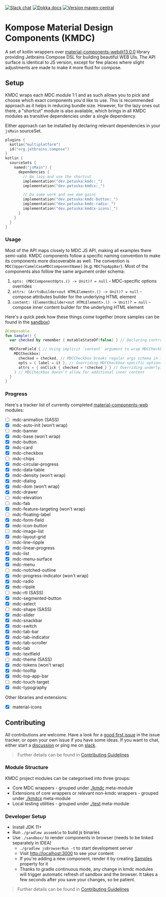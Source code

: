 [![Slack chat](https://img.shields.io/badge/kotlinlang-%23kmdc-green?logo=slack&style=flat-square)](https://kotlinlang.slack.com/archives/CNR7ARJGJ)
[![Dokka docs](https://img.shields.io/badge/docs-dokka-orange?style=flat-square)](http://mpetuska.github.io/kmdc)
[![Version maven-central](https://img.shields.io/maven-central/v/dev.petuska/kmdc?logo=apache-maven&style=flat-square)](https://mvnrepository.com/artifact/dev.petuska/kmdc/latest)

# Kompose Material Design Components (KMDC)

A set of kotlin wrappers
over [material-components-web@13.0.0][material-components-web]
library providing Jetbrains Compose DSL for building beautiful WEB UIs. The API surface is identical to JS version,
except for few places where slight adjustments are made to make it more fluid for compose.

## Setup

KMDC wraps each MDC module 1:1 and as such allows you to pick and choose which exact components you'd like to use. This
is recommended approach as it helps in reducing bundle size. However, for the lazy ones out there, a "shortcut" module
is also available, which brings in all KMDC modules as transitive dependencies under a single dependency.

Either approach can be installed by declaring relevant dependencies in your `jsMain` sourceSet.

```kotlin
plugins {
  kotlin("multiplatform")
  id("org.jetbrains.compose")
}
kotlin {
  sourceSets {
    named("jsMain") {
      dependencies {
        // Be lazy and use the shortcut
        implementation("dev.petuska:kmdc:_")
        implementation("dev.petuska:kmdcx:_")

        // Do some work and see dem gains
        implementation("dev.petuska:kmdc-button:_")
        implementation("dev.petuska:kmdc-radio:_")
        implementation("dev.petuska:kmdcx-icons:_")
      }
    }
  }
}
```

### Usage

Most of the API maps closely to MDC JS API, making all examples there semi-valid. KMDC components follow a specific
naming convention to make its components more discoverable as well. The convention
is `MDC[UpperCamelCaseMDCComponentName]` (e.g. `MDCTopAppBar`). Most of the components also follow the same argument
order schema:

1. `opts: (MDCComponentOpts.() -> Unit)? = null` - MDC-specific options overrides
2. `attrs: (ArrtsBuilder<out HTMLElement>.() -> Unit)? = null` - compose attributes builder for the underlying HTML
   element
3. `content: (ElementBuilder<out HTMLElement>.() -> Unit)? = null` - compose inner content builder for the underlying
   HTML element

Here's a quick peek how these things come together (more samples can be found in
the [sandbox](./sandbox/src/jsMain/kotlin/samples))

```kotlin
@Composable
fun Sample() {
  var checked by remember { mutableStateOf(false) } // Declaring controlled state

  MDCFormField { // Using implicit `content` argument to wrap MDCCheckbox inside MDCFormField component as recommended by MDC docs
    MDCCheckbox(
      checked = checked, // MDCCheckbox breaks regular args schema in favour of more convenient usage
      opts = { label = it }, // Overriding MDCCheckbox-specific options
      attrs = { onClick { checked = !checked } } // Overriding underlying HTMLInput element attributes
    ) // MDCCheckbox doesn't allow for additional inner content
  }
}
```

### Progress

Here's a tracker list of currently completed [material-components-web] modules:

- [ ] mdc-animation (SASS)
- [x] mdc-auto-init (won't wrap)
- [ ] mdc-banner
- [x] mdc-base (won't wrap)
- [x] mdc-button
- [x] mdc-card
- [x] mdc-checkbox
- [ ] mdc-chips
- [x] mdc-circular-progress
- [x] mdc-data-table
- [x] mdc-density (won't wrap)
- [x] mdc-dialog
- [x] mdc-dom (won't wrap)
- [x] mdc-drawer
- [ ] mdc-elevation
- [ ] mdc-fab
- [x] mdc-feature-targeting (won't wrap)
- [ ] mdc-floating-label
- [x] mdc-form-field
- [x] mdc-icon-button
- [ ] mdc-image-list
- [x] mdc-layout-grid
- [ ] mdc-line-ripple
- [x] mdc-linear-progress
- [x] mdc-list
- [x] mdc-menu-surface
- [x] mdc-menu
- [ ] mdc-notched-outline
- [x] mdc-progress-indicator (won't wrap)
- [x] mdc-radio
- [x] mdc-ripple
- [ ] mdc-rtl (SASS)
- [x] mdc-segmented-button
- [x] mdc-select
- [ ] mdc-shape (SASS)
- [x] mdc-slider
- [x] mdc-snackbar
- [x] mdc-switch
- [x] mdc-tab-bar
- [x] mdc-tab-indicator
- [x] mdc-tab-scroller
- [x] mdc-tab
- [x] mdc-textfield
- [ ] mdc-theme (SASS)
- [x] mdc-tokens (won't wrap)
- [x] mdc-tooltip
- [x] mdc-top-app-bar
- [ ] mdc-touch-target
- [x] mdc-typography

Other libraries and extensions:

- [x] material-icons

## Contributing

All contributions are welcome. Have a look for
a [good first issue](https://github.com/mpetuska/kmdc/issues?q=is%3Aopen+is%3Aissue+label%3A%22good+first+issue%22)
in the issue tracker, or open your own issue if you have some ideas. If you want to chat, either start
a [discussion](https://github.com/mpetuska/kmdc/discussions) or ping me
on [slack](https://kotlinlang.slack.com/team/UL1A5BA2X).
> Further details can be found in [Contributing Guidelines](./docs/CONTRIBUTING.md)

### Module Structure

KMDC project modules can be categorised into three groups:

* Core MDC wrappers - grouped under [./kmdc](./kmdc) meta-module
* Extensions of core wrappers or relevant non-kmdc wrappers - grouped under [./kmdcx](./kmdcx) meta-module
* Local testing utilities - grouped under [./test](./test) meta-module

### Developer Setup

* Install JDK 11+
* Run `./gradlew assemble` to build js binaries
* Use `./sandbox/` to render components in browser (needs to be linked separately in IDEA)
    * `./gradlew jsBrowserRun -t` to start development server
    * Visit [http://localhost:3000](http://localhost:3000) to see your content
    * If you're adding a new component, render it by creating [Samples](./sandbox/src/jsMain/kotlin/samples/Button.kt)
      property for it
    * Thanks to gradle continuous mode, any change in kmdc modules will trigger automatic refresh of sandbox and the
      browser. It takes a few seconds after you save your changes, so be patient.

> Further details can be found
> in [Contributing Guidelines](./docs/CONTRIBUTING.md#what-should-i-know-before-i-get-started)

[material-components-web]: https://github.com/material-components/material-components-web/tree/v13.0.0
